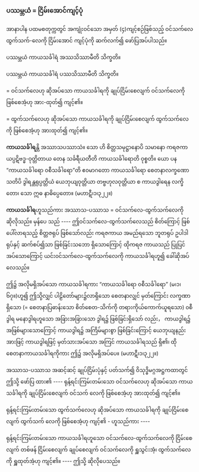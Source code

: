 ### ပဿမ္ဘယံ = ငြိမ်းအောင်ကျင့်ပုံ

အာနာပါန ပထမစတုက္ကတွင် အကျုံးဝင်သော အမှတ် (၄)ကျင့်စဉ်ဖြစ်သည့် ဝင်သက်လေ ထွက်သက်-လေကို ငြိမ်းအောင် ကျင့်ပုံကို ဆက်လက်၍ ဖော်ပြအပ်ပါသည်။

ပဿမ္ဘယံ ကာယသင်္ခါရံ အဿသိဿာမီတိ သိက္ခတိ။

ပဿမ္ဘယံ ကာယသင်္ခါရံ ပဿသိဿာမီတိ သိက္ခတိ။

= ဝင်သက်လေဟု ဆိုအပ်သော ကာယသင်္ခါရကို ချုပ်ငြိမ်းစေလျက် ဝင်သက်လေကို ဖြစ်စေအံ့ဟု အား-ထုတ်၍ ကျင့်၏။

= ထွက်သက်လေဟု ဆိုအပ်သော ကာယသင်္ခါရကို ချုပ်ငြိမ်းစေလျက် ထွက်သက်လေကို ဖြစ်စေအံ့ဟု အားထုတ်၍ ကျင့်၏။

**ကာယသင်္ခါရ**န္တိ အဿာသပဿာသံ။ သော ဟိ စိတ္တသမုဋ္ဌာနောပိ သမာနော ကရဇကာယပ္ပဋိဗဒ္ဓ-ဝုတ္တိတာယ တေန သင်္ခရီယတီတိ ကာယသင်္ခါရောတိ ဝုစ္စတိ။ 
ယော ပန “ကာယသင်္ခါရော ၀စီသင်္ခါရော”တိ ဧ၀မာဂတော ကာယသင်္ခါရော စေတနာလက္ခဏော သတိပိ ဒွါရန္တရုပ္ပတ္တိယံ ယေဘုယျဝုတ္တိယာ တဗ္ဗဟုလဝုတ္တိယာ စ ကာယဒွါရေန လက္ခိတော၊ သော ဣဓ နာဓိပ္ပေတော။ (မဟာဋီ၊၁၊၃၂၂။)

**ကာယသင်္ခါရ**ဟူသည်ကား အဿာသ-ပဿာသ = ဝင်သက်လေ-ထွက်သက်လေကို ဆိုလိုသည်။ 
မှန်ပေ သည် ---- ဤဝင်သက်လေ-ထွက်သက်လေသည် စိတ်ကြောင့် ဖြစ်ပေါ်လာရသည့် စိတ္တဇရုပ် ဖြစ်သော်လည်း ကရဇကာယ အမည်ရသော ဘူတရုပ် ဥပါဒါရုပ်နှင့် ဆက်စပ်၍သာ ဖြစ်ခြင်းသဘော ရှိသောကြောင့် ထိုကရဇ ကာယသည် ပြုပြင်အပ်သောကြောင့် ယင်းဝင်သက်လေ-ထွက်သက်လေကို ကာယသင်္ခါရဟူ၍ ခေါ်ဆိုအပ် လေသည်။

ဤ၌ အလိုမရှိအပ်သော ကာယသင်္ခါရကား “ကာယသင်္ခါရော ၀စီသင်္ခါရော” (မ၊၁၊၆၇။)ဟူ၍ ဤသို့လျှင် ပါဠိတော်များ၌လာရှိသော စေတနာလျှင် မှတ်ကြောင်း လက္ခဏာရှိသော (= စေတနာပြဓာန်းသော စိတ်စေတ-သိက်ကို တရားကိုယ်ကောက်ယူရသော) ၀စီဒွါရ မနောဒွါရဟူသော အခြားအခြားသော ဒွါရ၌ ဖြစ်ခြင်းရှိသော် လည်း， ကာယဒွါရ၌ အဖြစ်များသောကြောင့် ကာယဒွါရ၌ အကြိမ်များစွာ ဖြစ်ခြင်းကြောင့် ယေဘုယျနည်းအားဖြင့် ကာယဒွါရဖြင့် မှတ်သားအပ်သော အကြင် ကာယသင်္ခါရသည် ရှိ၏၊ ထို စေတနာကာယသင်္ခါရကိုကား ဤ၌ အလိုမရှိအပ်ပေ။ (မဟာဋီ၊၁၊၃၂၂။)

အဿာသ-ပဿာသ အဆင့်ဆင့် ချုပ်ငြိမ်းပုံနှင့် ပတ်သက်၍ ဝိသုဒ္ဓိမဂ္ဂအဋ္ဌကထာတွင် ဤသို့ ဖော်ပြ ထား၏ ---- ရုန့်ရင်းကြမ်းတမ်းသော ဝင်သက်လေဟု ဆိုအပ်သော ကာယသင်္ခါရကို ချုပ်ငြိမ်းစေလျက် ဝင်သက် လေကို ဖြစ်စေအံ့ဟု အားထုတ်၍ ကျင့်၏။

ရုန့်ရင်းကြမ်းတမ်းသော ထွက်သက်လေဟု ဆိုအပ်သော ကာယသင်္ခါရကို ချုပ်ငြိမ်းစေလျက် ထွက်သက် လေကို ဖြစ်စေအံ့ဟု ကျင့်၏ - ဟူသည်ကား ----

ရုန့်ရင်းကြမ်းတမ်းသော ကာယသင်္ခါရဟူသော ဝင်သက်လေ-ထွက်သက်လေကို ငြိမ်းစေလျက် တစ်ဖန် ငြိမ်းစေလျက် ချုပ်စေလျက် ဝင်သက်လေကို ရှူသွင်းအံ့၊ ထွက်သက်လေကို ရှူထုတ်အံ့ဟု ကျင့်၏။ ---- 
ဤသို့ ဆိုလိုပေသည်။